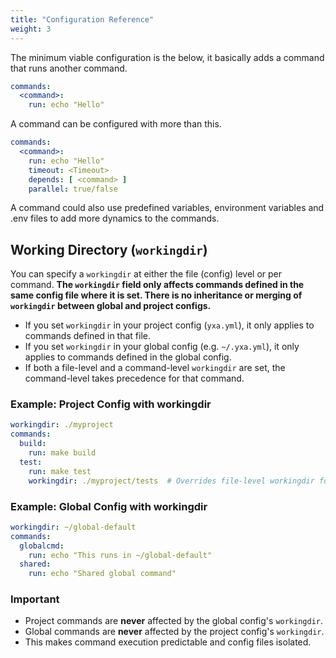 ```yaml
---
title: "Configuration Reference"
weight: 3
---
```


The minimum viable configuration is the below, it basically adds a command that runs another command.

```yaml
commands:
  <command>:
    run: echo "Hello"
```

A command can be configured with more than this.

```yaml
commands:
  <command>:
    run: echo "Hello"
    timeout: <Timeout>
    depends: [ <command> ]
    parallel: true/false
```

A command could also use predefined variables, environment variables and .env files to add more dynamics to the commands.

## Working Directory (`workingdir`)

You can specify a `workingdir` at either the file (config) level or per command. **The `workingdir` field only affects commands defined in the same config file where it is set. There is no inheritance or merging of `workingdir` between global and project configs.**

- If you set `workingdir` in your project config (`yxa.yml`), it only applies to commands defined in that file.
- If you set `workingdir` in your global config (e.g. `~/.yxa.yml`), it only applies to commands defined in the global config.
- If both a file-level and a command-level `workingdir` are set, the command-level takes precedence for that command.

### Example: Project Config with workingdir

```yaml
workingdir: ./myproject
commands:
  build:
    run: make build
  test:
    run: make test
    workingdir: ./myproject/tests  # Overrides file-level workingdir for this command
```

### Example: Global Config with workingdir

```yaml
workingdir: ~/global-default
commands:
  globalcmd:
    run: echo "This runs in ~/global-default"
  shared:
    run: echo "Shared global command"
```

### Important
- Project commands are **never** affected by the global config's `workingdir`.
- Global commands are **never** affected by the project config's `workingdir`.
- This makes command execution predictable and config files isolated.

